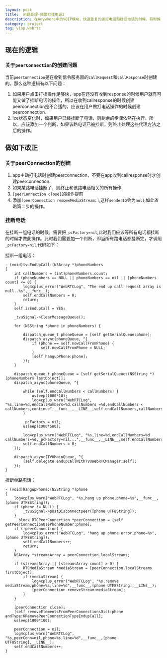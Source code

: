 ```yaml
---
layout: post
title:  问题处理-频繁打挂电话3
description: 在Anywhere中的VOIP模块，快速重复的拨打电话和挂断电话的时候，有时候 app 会发生crash
category: project
tag: viop,webrtc
---
```


## 现在的逻辑

### 关于`peerConnection`的创建问题

当前`peerConnection`是在收到信令服务器的`callRequest`和`callResponse`时创建的。那么这种逻辑有以下问题：

1. 如果用户点击打挂操作足够快，app在还没有收到response的时候用户就有可能又做了挂断电话的操作，所以在收到callresponse的时候创建peerconnection是不合适的，应该在用户做打电话操作的时候创建peerconnection.
2. ice状态变化时，如果用户已经挂断了电话，则剩余的步骤依然在执行。所以，应该添加一个判断，如果该路电话已被挂断，则终止处理这些代理方法之后的操作。


## 做如下改正

### 关于peerConnection的创建

1. app主动打电话时创建peerconnection，不要在app收到callresponse时才创建peerconnection.
2. 如果某路电话挂断了，则终止和该路电话相关的所有操作
3. `[peerConnection close]`的操作提前
4. 添加`[peerConnection removeMediaStream:]`,这样`senderID`会为`null`,如此省略第二步的操作。


### 挂断电话

在挂断一组电话的时候，需要把`_pcFactory=nil`,此时我们应该等所有电话都挂断的时候才做此操作。此时我们需要加一个判断，即当所有路电话都挂断完，才调用`_pcFactory=nil`,代码如下：

挂断一组电话：
```
- (void)tvuEndUpCall:(NSArray *)phoneNumbers
{
    int callNumbers = (int)phoneNumbers.count;
    if (phoneNumbers == NULL || phoneNumbers == nil || [phoneNumbers count] <= 0) {
        log4cplus_error("WebRTCLog", "The end up call request array is null..%s",__func__);
        self.endCallNumbers = 0;
        return;
    }
    self.isEndupCall = YES;
    
    _tvuSignal->ClearMessageQueue();
    
    for (NSString *phone in phoneNumbers) {
        
        dispatch_queue_t phoneQueue = [self getSerialQueue:phone];
        dispatch_async(phoneQueue, ^{
            if (phone == self.nowCallFromPhone) {
                self.nowCallFromPhone = NULL;
            }
            [self hangupPhone:phone];
        });
    }
    
    dispatch_queue_t phoneQueue = [self getSerialQueue:(NSString *)[phoneNumbers lastObject]];
    dispatch_async(phoneQueue, ^{
        
        while (self.endCallNumbers < callNumbers) {
            usleep(1000*10);
            log4cplus_warn("WebRTCLog", "%s,line=%d,endCallNumbers=%d,callNumbers =%d,endCallNumbers < callNumbers,continue",__func__,__LINE__,self.endCallNumbers,callNumbers);
        }
        
        _pcFactory = nil;
        usleep(1000*500);
        
        log4cplus_warn("WebRTCLog", "%s,line=%d,endCallNumbers=%d callNumbers=%d,_pcFactory=nil...",__func__,__LINE__,self.endCallNumbers,callNumbers);
        self.endCallNumbers = 0;
    });
    
    dispatch_async(TVUMainQueue, ^{
        [self.delegate endupCallWithTVUWebRTCManager:self];
    });
}

```

挂断单路电话：
```
- (void)hangupPhone:(NSString *)phone
{
    log4cplus_warn("WebRTCLog", "%s,hang up phone,phone=%s",__func__,[phone UTF8String]);
    if (phone != NULL) {
        _tvuSignal->postDisconnectpeer([phone UTF8String]);
    }
    __block RTCPeerConnection *peerConnection = [self getPeerConnectionUsePhoneNumber:phone];
    if (!peerConnection) {
        log4cplus_error("WebRTCLog", "hang up phone error,phone=%s",[phone UTF8String]);
        self.endCallNumbers++;
        return;
    }
    NSArray *streamsArray = peerConnection.localStreams;
    
    if (streamsArray || [streamsArray count] > 0) {
        RTCMediaStream *mediaStream = [peerConnection.localStreams firstObject];
        if (mediaStream) {
            log4cplus_error("WebRTCLog", "%s,remove mediaStream,phone=%s,line=%d",__func__,[phone UTF8String],__LINE__);
            [peerConnection removeStream:mediaStream];
        }
    }
    
    [peerConnection close];
    [self removeElementsFromPeerConnectionsDict:phone andType:KRemovePeerConnectionTypeEndupCall];
    usleep(1000*100);
    
    peerConnection = nil;
    log4cplus_warn("WebRTCLog", "%s,peerConn=nil,phone=%s,line=%d",__func__,[phone UTF8String],__LINE__);
    self.endCallNumbers++;
}
```

